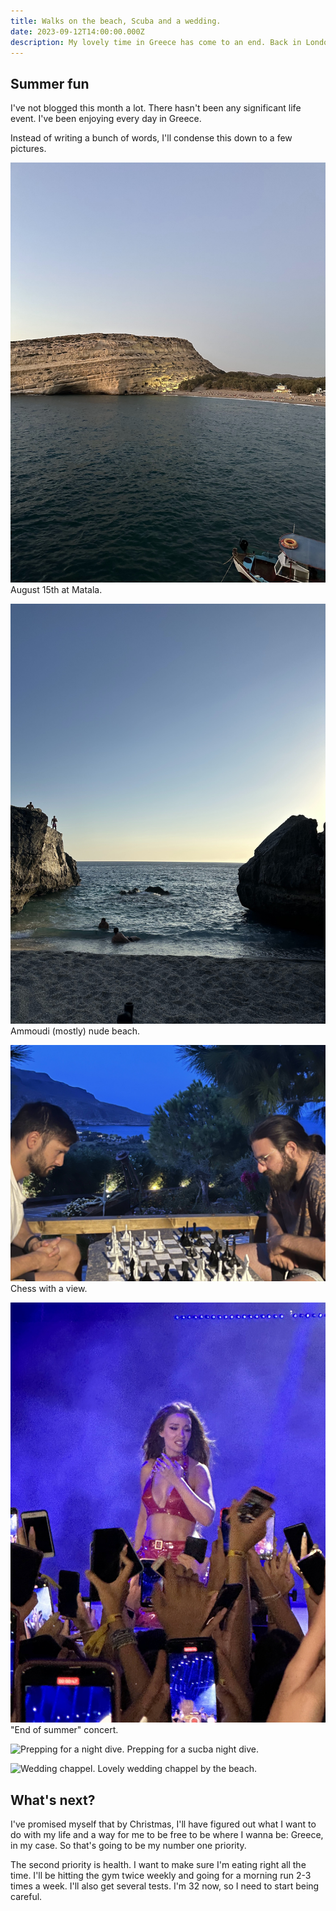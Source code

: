 ```yaml
---
title: Walks on the beach, Scuba and a wedding.
date: 2023-09-12T14:00:00.000Z
description: My lovely time in Greece has come to an end. Back in London for more adventures.
---
```


## Summer fun

I've not blogged this month a lot. There hasn't been any significant life event. I've been enjoying every day in Greece.

Instead of writing a bunch of words, I'll condense this down to a few pictures.

![Matala beach.](matala.jpg)
<span class="caption">August 15th at Matala.</span>

![Nude beach.](nude.jpg)
<span class="caption">Ammoudi (mostly) nude beach.</span>

![Chess with a view.](chess.jpg)
<span class="caption">Chess with a view.</span>

![Greek singer concert.](concert.jpg)
<span class="caption">"End of summer" concert.</span>

![Prepping for a night dive.](scuba.jpg)
<span class="caption">Prepping for a sucba night dive.</span>

![Wedding chappel.](wedding.jpg)
<span class="caption">Lovely wedding chappel by the beach.</span>

## What's next?

I've promised myself that by Christmas, I'll have figured out what I want to do with my life and a way for me to be free to be where I wanna be: Greece, in my case. So that's going to be my number one priority.

The second priority is health. I want to make sure I'm eating right all the time. I'll be hitting the gym twice weekly and going for a morning run 2-3 times a week. I'll also get several tests. I'm 32 now, so I need to start being careful.

